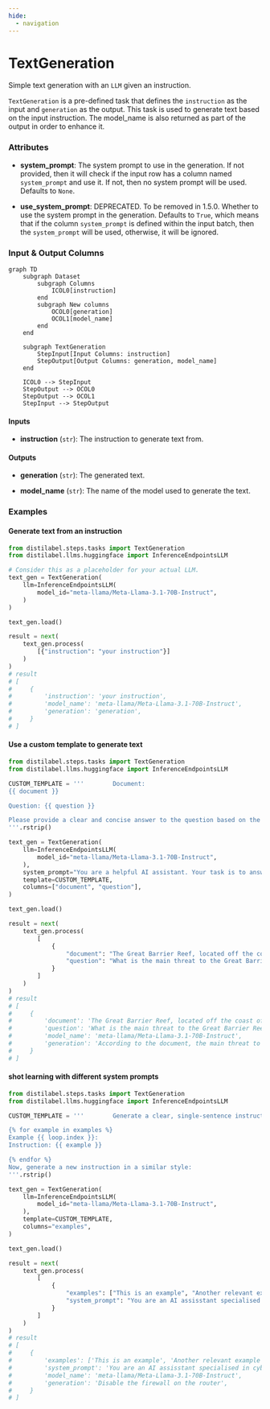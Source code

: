 ```yaml
---
hide:
  - navigation
---
```

# TextGeneration

Simple text generation with an `LLM` given an instruction.



`TextGeneration` is a pre-defined task that defines the `instruction` as the input
    and `generation` as the output. This task is used to generate text based on the input
    instruction. The model_name is also returned as part of the output in order to enhance it.





### Attributes

- **system_prompt**: The system prompt to use in the generation. If not provided, then  it will check if the input row has a column named `system_prompt` and use it.  If not, then no system prompt will be used. Defaults to `None`.

- **use_system_prompt**: DEPRECATED. To be removed in 1.5.0. Whether to use the system  prompt in the generation. Defaults to `True`, which means that if the column  `system_prompt` is defined within the input batch, then the `system_prompt`  will be used, otherwise, it will be ignored.





### Input & Output Columns

``` mermaid
graph TD
	subgraph Dataset
		subgraph Columns
			ICOL0[instruction]
		end
		subgraph New columns
			OCOL0[generation]
			OCOL1[model_name]
		end
	end

	subgraph TextGeneration
		StepInput[Input Columns: instruction]
		StepOutput[Output Columns: generation, model_name]
	end

	ICOL0 --> StepInput
	StepOutput --> OCOL0
	StepOutput --> OCOL1
	StepInput --> StepOutput

```


#### Inputs


- **instruction** (`str`): The instruction to generate text from.




#### Outputs


- **generation** (`str`): The generated text.

- **model_name** (`str`): The name of the model used to generate the text.





### Examples


#### Generate text from an instruction
```python
from distilabel.steps.tasks import TextGeneration
from distilabel.llms.huggingface import InferenceEndpointsLLM

# Consider this as a placeholder for your actual LLM.
text_gen = TextGeneration(
    llm=InferenceEndpointsLLM(
        model_id="meta-llama/Meta-Llama-3.1-70B-Instruct",
    )
)

text_gen.load()

result = next(
    text_gen.process(
        [{"instruction": "your instruction"}]
    )
)
# result
# [
#     {
#         'instruction': 'your instruction',
#         'model_name': 'meta-llama/Meta-Llama-3.1-70B-Instruct',
#         'generation': 'generation',
#     }
# ]
```

#### Use a custom template to generate text
```python
from distilabel.steps.tasks import TextGeneration
from distilabel.llms.huggingface import InferenceEndpointsLLM

CUSTOM_TEMPLATE = '''        Document:
{{ document }}

Question: {{ question }}

Please provide a clear and concise answer to the question based on the information in the document and your general knowledge:
'''.rstrip()

text_gen = TextGeneration(
    llm=InferenceEndpointsLLM(
        model_id="meta-llama/Meta-Llama-3.1-70B-Instruct",
    ),
    system_prompt="You are a helpful AI assistant. Your task is to answer the following question based on the provided document. If the answer is not explicitly stated in the document, use your knowledge to provide the most relevant and accurate answer possible. If you cannot answer the question based on the given information, state that clearly.",
    template=CUSTOM_TEMPLATE,
    columns=["document", "question"],
)

text_gen.load()

result = next(
    text_gen.process(
        [
            {
                "document": "The Great Barrier Reef, located off the coast of Australia, is the world's largest coral reef system. It stretches over 2,300 kilometers and is home to a diverse array of marine life, including over 1,500 species of fish. However, in recent years, the reef has faced significant challenges due to climate change, with rising sea temperatures causing coral bleaching events.",
                "question": "What is the main threat to the Great Barrier Reef mentioned in the document?"
            }
        ]
    )
)
# result
# [
#     {
#         'document': 'The Great Barrier Reef, located off the coast of Australia, is the world's largest coral reef system. It stretches over 2,300 kilometers and is home to a diverse array of marine life, including over 1,500 species of fish. However, in recent years, the reef has faced significant challenges due to climate change, with rising sea temperatures causing coral bleaching events.',
#         'question': 'What is the main threat to the Great Barrier Reef mentioned in the document?',
#         'model_name': 'meta-llama/Meta-Llama-3.1-70B-Instruct',
#         'generation': 'According to the document, the main threat to the Great Barrier Reef is climate change, specifically rising sea temperatures causing coral bleaching events.',
#     }
# ]
```

#### shot learning with different system prompts
```python
from distilabel.steps.tasks import TextGeneration
from distilabel.llms.huggingface import InferenceEndpointsLLM

CUSTOM_TEMPLATE = '''        Generate a clear, single-sentence instruction based on the following examples:

{% for example in examples %}
Example {{ loop.index }}:
Instruction: {{ example }}

{% endfor %}
Now, generate a new instruction in a similar style:
'''.rstrip()

text_gen = TextGeneration(
    llm=InferenceEndpointsLLM(
        model_id="meta-llama/Meta-Llama-3.1-70B-Instruct",
    ),
    template=CUSTOM_TEMPLATE,
    columns="examples",
)

text_gen.load()

result = next(
    text_gen.process(
        [
            {
                "examples": ["This is an example", "Another relevant example"],
                "system_prompt": "You are an AI assisstant specialised in cybersecurity and computing in general, you make your point clear without any explanations."
            }
        ]
    )
)
# result
# [
#     {
#         'examples': ['This is an example', 'Another relevant example'],
#         'system_prompt': 'You are an AI assisstant specialised in cybersecurity and computing in general, you make your point clear without any explanations.',
#         'model_name': 'meta-llama/Meta-Llama-3.1-70B-Instruct',
#         'generation': 'Disable the firewall on the router',
#     }
# ]
```




